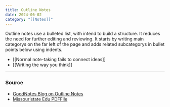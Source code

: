 ```yaml
---
title: Outline Notes
date: 2024-06-02
category: "[[Notes]]"
---
```

Outline notes use a bulleted list, with intend to build a structure. It reduces the need for further editing and reviewing. It starts by writing main categorys on the far left of the page and adds related subcategorys in bullet points below using indents.
- [[Normal note-taking fails to connect ideas]]
- [[Writing the way you think]]

--- 
### Source
- [GoodNotes Blog on Outline Notes](https://medium.goodnotes.com/how-the-outline-note-taking-method-works-f0808ea2cbfa)
- [Missouristate Edu PDFFile](https://www.missouristate.edu/assets/busadv/p.24.pdf)